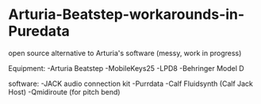 # Arturia-Beatstep-workarounds-in-Puredata
open source alternative to Arturia's software (messy, work in progress)

Equipment:
-Arturia Beatstep
-MobileKeys25
-LPD8
-Behringer Model D

software:
-JACK audio connection kit
-Purrdata
-Calf Fluidsynth (Calf Jack Host)
-Qmidiroute (for pitch bend)
